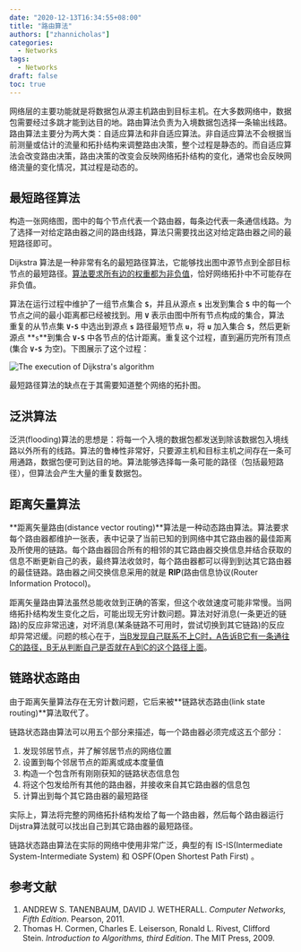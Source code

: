```yaml
---
date: "2020-12-13T16:34:55+08:00"
title: "路由算法"
authors: ["zhannicholas"]
categories:
  - Networks
tags:
  - Networks
draft: false
toc: true
---
```


网络层的主要功能就是将数据包从源主机路由到目标主机。在大多数网络中，数据包需要经过多跳才能到达目的地。路由算法负责为入境数据包选择一条输出线路。路由算法主要分为两大类：自适应算法和非自适应算法。非自适应算法不会根据当前测量或估计的流量和拓扑结构来调整路由决策，整个过程是静态的。而自适应算法会改变路由决策，路由决策的改变会反映网络拓扑结构的变化，通常也会反映网络流量的变化情况，其过程是动态的。

## 最短路径算法
构造一张网络图，图中的每个节点代表一个路由器，每条边代表一条通信线路。为了选择一对给定路由器之间的路由线路，算法只需要找出这对给定路由器之间的最短路径即可。

Dijkstra 算法是一种非常有名的最短路径算法，它能够找出图中源节点到全部目标节点的最短路径。<u>算法要求所有边的权重都为非负值</u>，恰好网络拓扑中不可能存在非负值。

算法在运行过程中维护了一组节点集合 **`S`**，并且从源点 **`s`** 出发到集合 **`S`** 中的每一个节点之间的最小距离都已经被找到。用 **`V`** 表示由图中所有节点构成的集合，算法重复的从节点集 **`V-S`** 中选出到源点 **`s`** 路径最短节点 **`u`**，将 **`u`** 加入集合 **`S`**，然后更新源点 **`s`**到集合 **`V-S`** 中各节点的估计距离。重复这个过程，直到遍历完所有顶点(集合 **`V-S`** 为空)。下图展示了这个过程：

![The execution of Dijkstra's algorithm](/images/computer_networks/fundamentals/the-execution-of-dijstra's-algorithm.png)

最短路径算法的缺点在于其需要知道整个网络的拓扑图。

## 泛洪算法
泛洪(flooding)算法的思想是：将每一个入境的数据包都发送到除该数据包入境线路以外所有的线路。算法的鲁棒性非常好，只要源主机和目标主机之间存在一条可用通路，数据包便可到达目的地。算法能够选择每一条可能的路径（包括最短路径），但算法会产生大量的重复数据包。

## 距离矢量算法
**距离矢量路由(distance vector routing)**算法是一种动态路由算法。算法要求每个路由器都维护一张表，表中记录了当前已知的到网络中其它路由器的最佳距离及所使用的链路。每个路由器回合所有的相邻的其它路由器交换信息并结合获取的信息不断更新自己的表，最终算法收敛时，每个路由器都可以得到到达其它路由器的最佳链路。路由器之间交换信息采用的就是 **RIP**(路由信息协议(Router Information Protocol)。

距离矢量路由算法虽然总能收敛到正确的答案，但这个收敛速度可能非常慢。当网络拓扑结构发生变化之后，可能出现无穷计数问题。算法对好消息(一条更近的链路)的反应非常迅速，对坏消息(某条链路不可用时，尝试切换到其它链路)的反应却异常迟缓。问题的核心在于，<u>当B发现自己联系不上C时，A告诉B它有一条通往C的路径，B无从判断自己是否就在A到C的这个路径上面</u>。

## 链路状态路由
由于距离矢量算法存在无穷计数问题，它后来被**链路状态路由(link state routing)**算法取代了。

链路状态路由算法可以用五个部分来描述，每一个路由器必须完成这五个部分：
1. 发现邻居节点，并了解邻居节点的网络位置
2. 设置到每个邻居节点的距离或成本度量值
3. 构造一个包含所有刚刚获知的链路状态信息包
4. 将这个包发给所有其他的路由器，并接收来自其它路由器的信息包
5. 计算出到每个其它路由器的最短路径

实际上，算法将完整的网络拓扑结构发给了每一个路由器，然后每个路由器运行Dijstra算法就可以找出自己到其它路由器的最短路径。

链路状态路由算法在实际的网络中使用非常广泛，典型的有 IS-IS(Intermediate System-Intermediate System) 和 OSPF(Open Shortest Path First) 。

## 参考文献
1. ANDREW S. TANENBAUM, DAVID J. WETHERALL. *Computer Networks, Fifth Edition*. Pearson, 2011.
2. Thomas H. Cormen, Charles E. Leiserson, Ronald L. Rivest, Clifford Stein. *Introduction to Algorithms, third Edition*. The MIT Press, 2009.